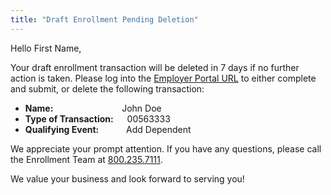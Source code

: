 ```yaml
---
title: "Draft Enrollment Pending Deletion"
---
```


Hello First Name,

Your draft enrollment transaction will be deleted in 7 days if no further action is taken. 
Please log into the [Employer Portal URL](https://test.com) to either complete and submit, or delete the following transaction:

- **Name:** &emsp;&emsp;&emsp;&emsp;&emsp;&emsp;&emsp;&nbsp; John Doe
- **Type of Transaction:** &emsp; 00563333
- **Qualifying Event:** &emsp;&emsp;&nbsp;&nbsp; Add Dependent

We appreciate your prompt attention. If you have any questions, please call the Enrollment Team at [800.235.7111](tel:8002357111).

We value your business and look forward to serving you!

<x-signature></x-signature>

<x-footer><x-footer>
